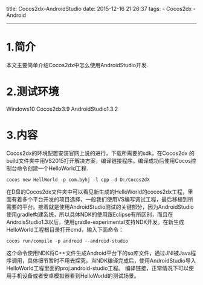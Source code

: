 title: Cocos2dx-AndroidStudio
date: 2015-12-16 21:26:37
tags:
      - Cocos2dx
      - Android

---

# 1.简介
   本文主要简单介绍Cocos2dx中怎么使用AndroidStudio开发.

# 2.测试环境
Windows10
Cocos2dx3.9
AndroidStudio1.3.2

# 3.内容

   Cocos2dx的环境配置安装官网上说的进行，下载所需要的sdk，在Cocos2dx 的build文件夹中用VS2015打开解决方案，编译链接程序。编译成功后使用Cocos控制台命令创建一个HelloWorld工程.

 <!--more-->
```
cocos new HellWorld -p com.byhj -l cpp -d D:/Cocos2dX
```
  在D盘的Cocos2dx文件夹中可以看见新生成的HelloWorld的cocos2dx工程，里面有着多个平台开发的项目选择，一般我们使用VS编写调试工程，最后移植到所需要的平台。接着就是使用AndroidStudio测试的关键部分，因为AndroidStudio使用gradle构建系统，所以具体NDK的使用跟Eclipse有所区别，而且在AndroisStudio1.3以后，使用gradle-experimental支持NDK开发。在新生成HelloWorld工程根目录打开cmd，输入下面命令：
```
cocos run/compile -p android --android-studio      
```
 这个命令使用NDK将C++文件生成Android平台下的so库文件，通过JNI被Java程序调用，具体细节暂时不用去探究，当NDK编译完成后，使用AndroidStudio导入HelloWorld工程里面的proj.android-studio工程。  编译链接，正常情况下可以使用手机设备或者安卓模拟器看到HelloWorld的测试场景。
